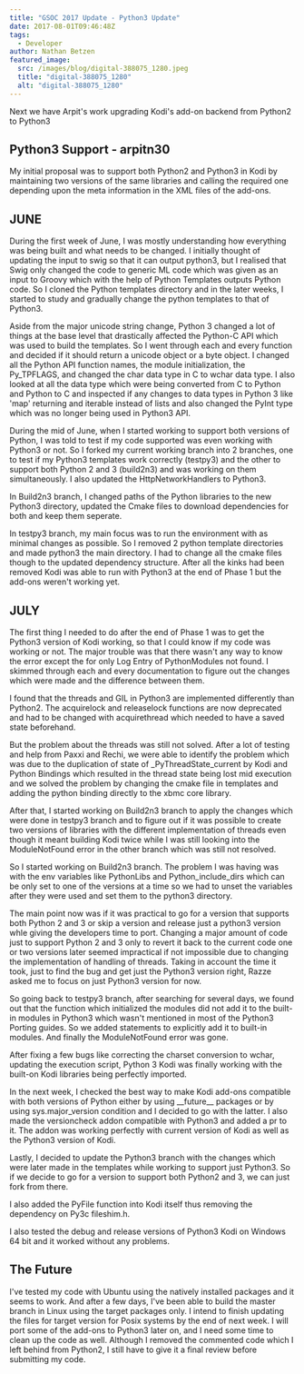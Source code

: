 ```yaml
---
title: "GSOC 2017 Update - Python3 Update"
date: 2017-08-01T09:46:48Z
tags:
  - Developer
author: Nathan Betzen
featured_image:
  src: /images/blog/digital-388075_1280.jpeg
  title: "digital-388075_1280"
  alt: "digital-388075_1280"
---
```


Next we have Arpit's work upgrading Kodi's add-on backend from Python2 to Python3

## Python3 Support - arpitn30

My initial proposal was to support both Python2 and Python3 in Kodi by maintaining two versions of the same libraries and calling the required one depending upon the meta information in the XML files of the add-ons.

## JUNE

During the first week of June, I was mostly understanding how everything was being built and what needs to be changed. I initially thought of updating the input to swig so that it can output python3, but I realised that Swig only changed the code to generic ML code which was given as an input to Groovy which with the help of Python Templates outputs Python code. So I cloned the Python templates directory and in the later weeks, I started to study and gradually change the python templates to that of Python3.

Aside from the major unicode string change, Python 3 changed a lot of things at the base level that drastically affected the Python-C API which was used to build the templates. So I went through each and every function and decided if it should return a unicode object or a byte object. I changed all the Python API function names, the module initialization, the Py_TPFLAGS, and changed the char data type in C to wchar data type. I also looked at all the data type which were being converted from C to Python and Python to C and inspected if any changes to data types in Python 3 like 'map' returning and iterable instead of lists and also changed the PyInt type which was no longer being used in Python3 API.

During the mid of June, when I started working to support both versions of Python, I was told to test if my code supported was even working with Python3 or not. So I forked my current working branch into 2 branches, one to test if my Python3 templates work correctly (testpy3) and the other to support both Python 2 and 3 (build2n3) and was working on them simultaneously. I also updated the HttpNetworkHandlers to Python3.

In Build2n3 branch, I changed paths of the Python libraries to the new Python3 directory, updated the Cmake files to download dependencies for both and keep them seperate.

In testpy3 branch, my main focus was to run the environment with as minimal changes as possible. So I removed 2 python template directories and made python3 the main directory. I had to change all the cmake files though to the updated dependency structure. After all the kinks had been removed Kodi was able to run with Python3 at the end of Phase 1 but the add-ons weren't working yet.

## JULY

The first thing I needed to do after the end of Phase 1 was to get the Python3 version of Kodi working, so that I could know if my code was working or not. The major trouble was that there wasn't any way to know the error except the for only Log Entry of PythonModules not found. I skimmed through each and every documentation to figure out the changes which were made and the difference between them.

I found that the threads and GIL in Python3 are implemented differently than Python2. The acquirelock and releaselock functions are now deprecated and had to be changed with acquirethread which needed to have a saved state beforehand.

But the problem about the threads was still not solved. After a lot of testing and help from Paxxi and Rechi, we were able to identify the problem which was due to the duplication of state of \_PyThreadState_current by Kodi and Python Bindings which resulted in the thread state being lost mid execution and we solved the problem by changing the cmake file in templates and adding the python binding directly to the xbmc core library.

After that, I started working on Build2n3 branch to apply the changes which were done in testpy3 branch and to figure out if it was possible to create two versions of libraries with the different implementation of threads even though it meant building Kodi twice while I was still looking into the ModuleNotFound error in the other branch which was still not resolved.

So I started working on Build2n3 branch. The problem I was having was with the env variables like PythonLibs and Python_include_dirs which can be only set to one of the versions at a time so we had to unset the variables after they were used and set them to the python3 directory.

The main point now was if it was practical to go for a version that supports both Python 2 and 3 or skip a version and release just a python3 version whle giving the developers time to port. Changing a major amount of code just to support Python 2 and 3 only to revert it back to the current code one or two versions later seemed impractical if not impossible due to changing the implementation of handling of threads. Taking in account the time it took, just to find the bug and get just the Python3 version right, Razze asked me to focus on just Python3 version for now.

So going back to testpy3 branch, after searching for several days, we found out that the function which initialized the modules did not add it to the built-in modules in Python3 which wasn't mentioned in most of the Python3 Porting guides. So we added statements to explicitly add it to built-in modules. And finally the ModuleNotFound error was gone.

After fixing a few bugs like correcting the charset conversion to wchar, updating the execution script, Python 3 Kodi was finally working with the built-on Kodi libraries being perfectly imported.

In the next week, I checked the best way to make Kodi add-ons compatible with both versions of Python either by using \_\_future\_\_ packages or by using sys.major_version condition and I decided to go with the latter. I also made the versioncheck addon compatible with Python3 and added a pr to it. The addon was working perfectly with current version of Kodi as well as the Python3 version of Kodi.

Lastly, I decided to update the Python3 branch with the changes which were later made in the templates while working to support just Python3. So if we decide to go for a version to support both Python2 and 3, we can just fork from there.

I also added the PyFile function into Kodi itself thus removing the dependency on Py3c fileshim.h.

I also tested the debug and release versions of Python3 Kodi on Windows 64 bit and it worked without any problems.

## **The Future**

I've tested my code with Ubuntu using the natively installed packages and it seems to work. And after a few days, I've been able to build the master branch in Linux using the target packages only. I intend to finish updating the files for target version for Posix systems by the end of next week. I will port some of the add-ons to Python3 later on, and I need some time to clean up the code as well. Although I removed the commented code which I left behind from Python2, I still have to give it a final review before submitting my code.
